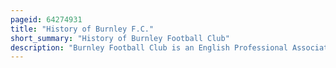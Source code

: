 ```yaml
---
pageid: 64274931
title: "History of Burnley F.C."
short_summary: "History of Burnley Football Club"
description: "Burnley Football Club is an English Professional Association Football Club based in Burnley, Lancashire. It was founded by Members of the Rugby Club Burnley Rovers on may 18 1882 who voted for a Change from Rugby to Association Football. The Suffix Rovers was dropped in the next Days. Burnley became professional in 1883—one of the first to do so—putting Pressure on the Football Association to permit Payments to Players. In 1885, the Fa legalised Professionalism, so the Team entered the Fa Cup for the first Time in 1885–86, and were one of the Twelve Founder Members of the Football League in 1888–89."
---
```

